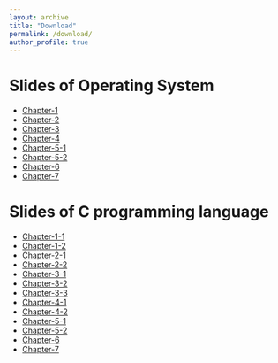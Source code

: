 ```yaml
---
layout: archive
title: "Download"
permalink: /download/
author_profile: true
---
```


Slides of Operating System
======
* [Chapter-1](../download/第1章_概述.pdf)
* [Chapter-2](../download/第2章_数据通信技术基础.pdf)
* [Chapter-3](../download/第3章_数据链路层.pdf)
* [Chapter-4](../download/第4章%20数据链路层（媒介访问控制子层-局域网与广域网）.pdf)
* [Chapter-5-1](../download/第5章_网络互联-1.pdf)
* [Chapter-5-2](../download/第五章-VPN+IPv6.pdf)
* [Chapter-6](../download/第6章-传输层.pdf)
* [Chapter-7](../download/第7章-应用层.pdf)


Slides of C programming language
======
* [Chapter-1-1](../download/switching/chapter1-1.pdf)
* [Chapter-1-2](../download/switching/chapter1-2.pdf)
* [Chapter-2-1](../download/switching/chapter2-1.pdf)
* [Chapter-2-2](../download/switching/chapter2-2.pdf)
* [Chapter-3-1](../download/switching/chapter3-1.pdf)
* [Chapter-3-2](../download/switching/chapter3-2.pdf)
* [Chapter-3-3](../download/switching/chapter3-3.pdf)
* [Chapter-4-1](../download/switching/chapter4-part1.pdf)
* [Chapter-4-2](../download/switching/chapter4-part2.pdf)
* [Chapter-5-1](../download/switching/chapter5-1.pdf)
* [Chapter-5-2](../download/switching/chapter5-2.pdf)
* [Chapter-6](../download/switching/chapter-6.pdf)
* [Chapter-7](../download/switching/chapter-7.pdf)











